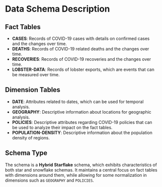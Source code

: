 # Data Schema Description

## Fact Tables

- **CASES**: Records of COVID-19 cases with details on confirmed cases and the changes over time.
- **DEATHS**: Records of COVID-19 related deaths and the changes over time.
- **RECOVERIES**: Records of COVID-19 recoveries and the changes over time.
- **LOBSTER-DATA**: Records of lobster exports, which are events that can be measured over time.

## Dimension Tables

- **DATE**: Attributes related to dates, which can be used for temporal analysis.
- **GEOGRAPHY**: Descriptive information about locations for geographic analysis.
- **POLICIES**: Descriptive attributes regarding COVID-19 policies that can be used to analyze their impact on the fact tables.
- **POPULATION-DENSITY**: Descriptive information about the population density of regions.

## Schema Type

The schema is a **Hybrid Starflake** schema, which exhibits characteristics of both star and snowflake schemas. It maintains a central focus on fact tables with dimensions around them, while allowing for some normalization in dimensions such as `GEOGRAPHY` and `POLICIES`.